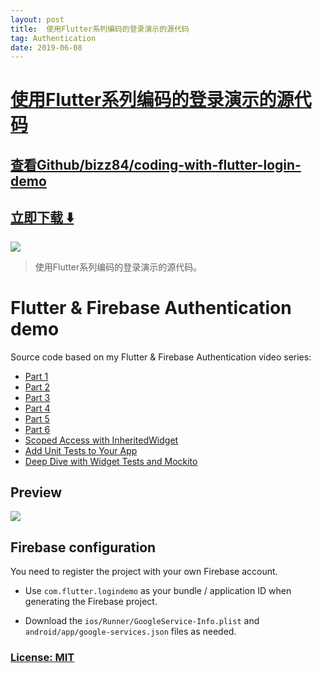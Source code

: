 ```yaml
---
layout: post
title:  使用Flutter系列编码的登录演示的源代码
tag: Authentication
date: 2019-06-08
---
```


# [使用Flutter系列编码的登录演示的源代码 ](http://github.com/bizz84/coding-with-flutter-login-demo) 



## [查看Github/bizz84/coding-with-flutter-login-demo](http://github.com/bizz84/coding-with-flutter-login-demo)
## [立即下载 ️⬇️ ](https://codeload.github.com/bizz84/coding-with-flutter-login-demo/zip/master) 


 
![](https://flutterawesome.com/content/images/2019/02/Flutter---Firebase.jpg)
 
>
> 使用Flutter系列编码的登录演示的源代码。
>

 
# Flutter & Firebase Authentication demo

Source code based on my Flutter & Firebase Authentication video series:

- [Part 1](https://youtu.be/u_Lyx8KJWpg)
- [Part 2](https://youtu.be/BNOUtPSN-kA)
- [Part 3](https://youtu.be/aaKef60iuy8)
- [Part 4](https://youtu.be/w_EyVk4qLL4)
- [Part 5](https://youtu.be/Pl1rKBnmDkU)
- [Part 6](https://youtu.be/GDrlQ0L4ogg)
- [Scoped Access with InheritedWidget](https://youtu.be/X8JDPt83c6M)
- [Add Unit Tests to Your App](https://youtu.be/h0IbAIHAwnk)
- [Deep Dive with Widget Tests and Mockito](https://youtu.be/75i5VmTI6A0)


## Preview

![](https://raw.githubusercontent.com/bizz84/coding-with-flutter-login-demo/master/screenshots/flutter-login-demo.png)

## Firebase configuration

You need to register the project with your own Firebase account.

- Use `com.flutter.logindemo` as your bundle / application ID when generating the Firebase project.

- Download the `ios/Runner/GoogleService-Info.plist` and `android/app/google-services.json` files as needed.


### [License: MIT](LICENSE.md)

